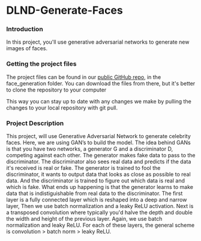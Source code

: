 # DLND-Generate-Faces
### Introduction
In this project, you'll use generative adversarial networks to generate new images of faces.

### Getting the project files
The project files can be found in our [public GitHub repo](https://github.com/udacity/deep-learning/tree/master/), in the face_generation folder. You can download the files from there, but it's better to clone the repository to your computer

This way you can stay up to date with any changes we make by pulling the changes to your local repository with git pull.

### Project Description
This project, will use Generative Adversarial Network to generate celebrity faces. Here, we are using GAN’s to build the model. The idea behind GANs is that you have two networks, a generator G and a discriminator D, competing against each other. The generator makes fake data to pass to the discriminator. The discriminator also sees real data and predicts if the data it's received is real or fake. The generator is trained to fool the discriminator, it wants to output data that looks as close as possible to real data. And the discriminator is trained to figure out which data is real and which is fake. What ends up happening is that the generator learns to make data that is indistiguishable from real data to the discriminator. The first layer is a fully connected layer which is reshaped into a deep and narrow layer, Then we use batch normalization and a leaky ReLU activation. Next is a transposed convolution where typically you'd halve the depth and double the width and height of the previous layer. Again, we use batch normalization and leaky ReLU. For each of these layers, the general scheme is convolution > batch norm > leaky ReLU.
